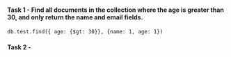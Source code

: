 #### Task 1 - Find all documents in the collection where the age is greater than 30, and only return the name and email fields.

```
db.test.find({ age: {$gt: 30}}, {name: 1, age: 1})
```

#### Task 2 -

